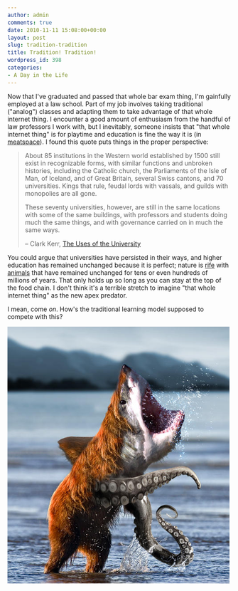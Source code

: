 ```yaml
---
author: admin
comments: true
date: 2010-11-11 15:08:00+00:00
layout: post
slug: tradition-tradition
title: Tradition! Tradition!
wordpress_id: 398
categories:
- A Day in the Life
---
```


Now that I've graduated and passed that whole bar exam thing, I'm gainfully employed at a law school. Part of my job involves taking traditional ("analog") classes and adapting them to take advantage of that whole internet thing. I encounter a good amount of enthusiasm from the handful of law professors I work with, but I inevitably, someone insists that "that whole internet thing" is for playtime and education is fine the way it is (in [meatspace](http://www.urbandictionary.com/define.php?term=meatspace)). I found this quote puts things in the proper perspective:

> About 85 institutions in the Western world established by 1500 still exist in recognizable forms, with similar functions and unbroken histories, including the Catholic church, the Parliaments of the Isle of Man, of Iceland, and of Great Britain, several Swiss cantons, and 70 universities. Kings that rule, feudal lords with vassals, and guilds with monopolies are all gone.
>
> These seventy universities, however, are still in the same locations with some of the same buildings, with professors and students doing much the same things, and with governance carried on in much the same ways.
>
> – Clark Kerr, [The Uses of the University](http://books.google.com/books?id=KJ_2yq7K2E0C&lpg=PP1&ots=23TvdPzVlH&dq=The%20Uses%20of%20the%20University&pg=PA115#v=onepage&q&f=false)

You could argue that universities have persisted in their ways, and higher education has remained unchanged because it is perfect; nature is [rife](http://en.wikipedia.org/wiki/Shark#Evolution) with [animals](http://www.msnbc.msn.com/id/26773389/) that have remained unchanged for tens or even hundreds of millions of years. That only holds up so long as you can stay at the top of the food chain. I don't think it's a terrible stretch to imagine "that whole internet thing" as the new apex predator.

I mean, come _on_. How's the traditional learning model supposed to compete with this?

![](/images/bearsharktopus.jpg)